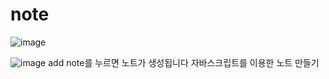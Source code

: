 # note


![image](https://github.com/jung-chaewon/note/assets/131144717/3894e322-efc7-4850-9545-99b0a7b3e607)

![image](https://github.com/jung-chaewon/note/assets/131144717/7236c53d-56d6-4250-9d46-e999f7ee8e1c)
add note를 누르면 노트가 생성됩니다
자바스크립트를 이용한 노트 만들기
